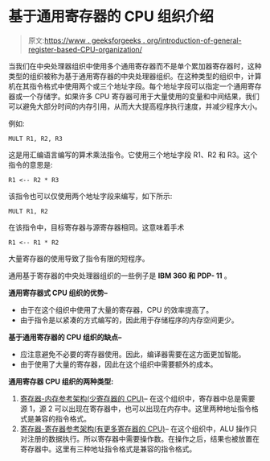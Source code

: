 # 基于通用寄存器的 CPU 组织介绍

> 原文:[https://www . geeksforgeeks . org/introduction-of-general-register-based-CPU-organization/](https://www.geeksforgeeks.org/introduction-of-general-register-based-cpu-organization/)

当我们在中央处理器组织中使用多个通用寄存器而不是单个累加器寄存器时，这种类型的组织被称为基于通用寄存器的中央处理器组织。在这种类型的组织中，计算机在其指令格式中使用两个或三个地址字段。每个地址字段可以指定一个通用寄存器或一个存储字。如果许多 CPU 寄存器可用于大量使用的变量和中间结果，我们可以避免大部分时间的内存引用，从而大大提高程序执行速度，并减少程序大小。

例如:

```
MULT R1, R2, R3 
```

这是用汇编语言编写的算术乘法指令。它使用三个地址字段 R1、R2 和 R3。这个指令的意思是:

```
R1 <-- R2 * R3 
```

该指令也可以仅使用两个地址字段来编写，如下所示:

```
MULT R1, R2 
```

在该指令中，目标寄存器与源寄存器相同。这意味着手术

```
R1 <-- R1 * R2 
```

大量寄存器的使用导致了指令有限的短程序。

通用基于寄存器的中央处理器组织的一些例子是 **IBM 360 和 PDP- 11** 。

**通用寄存器式 CPU 组织的优势–**

*   由于在这个组织中使用了大量的寄存器，CPU 的效率提高了。
*   由于指令是以紧凑的方式编写的，因此用于存储程序的内存空间更少。

**基于通用寄存器的 CPU 组织的缺点–**

*   应注意避免不必要的寄存器使用。因此，编译器需要在这方面更加智能。
*   由于使用了大量的寄存器，因此在这个组织中需要额外的成本。

**通用寄存器 CPU 组织的两种类型:**

1.  <u>寄存器-内存参考架构(少寄存器的 CPU)</u>–
    在这个组织中，寄存器中总是需要源 1，源 2 可以出现在寄存器中，也可以出现在内存中。这里两种地址指令格式是兼容的指令格式。
2.  <u>寄存器-寄存器参考架构(有更多寄存器的 CPU)</u>–
    在这个组织中，ALU 操作只对注册的数据执行。所以寄存器中需要操作数。在操作之后，结果也被放置在寄存器中。这里有三种地址指令格式是兼容的指令格式。